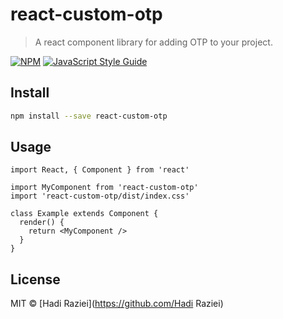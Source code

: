 # react-custom-otp

> A react component library for adding OTP to your project.

[![NPM](https://img.shields.io/npm/v/react-custom-otp.svg)](https://www.npmjs.com/package/react-custom-otp) [![JavaScript Style Guide](https://img.shields.io/badge/code_style-standard-brightgreen.svg)](https://standardjs.com)

## Install

```bash
npm install --save react-custom-otp
```

## Usage

```tsx
import React, { Component } from 'react'

import MyComponent from 'react-custom-otp'
import 'react-custom-otp/dist/index.css'

class Example extends Component {
  render() {
    return <MyComponent />
  }
}
```

## License

MIT © [Hadi Raziei](https://github.com/Hadi Raziei)
